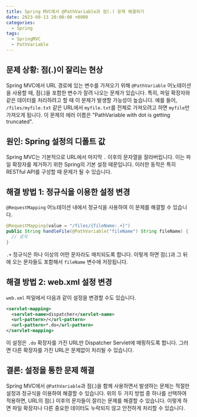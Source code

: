 ```yaml
---
title: Spring MVC에서 @PathVariable과 점(.) 문제 해결하기
date: 2023-09-13 20:00:00 +0900
categories:
  - Spring
tags:
  - SpringMVC
  - PathVariable
---
```

## 문제 상황: 점(.)이 잘리는 현상

Spring MVC에서 URL 경로에 있는 변수를 가져오기 위해 `@PathVariable` 어노테이션을 사용할 때, 점(.)을 포함한 변수가 잘려 나오는 문제가 있습니다. 특히, 파일 확장자와 같은 데이터를 처리하려고 할 때 이 문제가 발생할 가능성이 높습니다. 예를 들어, `/files/myfile.txt` 같은 URL에서 `myfile.txt`를 전체로 가져오려고 하면 `myfile`만 가져오게 됩니다. 이 문제의 에러 이름은 "PathVariable with dot is getting truncated".

## 원인: Spring 설정의 디폴트 값

Spring MVC는 기본적으로 URL에서 마지막 `.` 이후의 문자열을 잘라버립니다. 이는 파일 확장자를 제거하기 위한 Spring의 기본 설정 때문입니다. 이러한 동작은 특히 RESTful API를 구성할 때 문제가 될 수 있습니다.

## 해결 방법 1: 정규식을 이용한 설정 변경

`@RequestMapping` 어노테이션 내에서 정규식을 사용하여 이 문제를 해결할 수 있습니다.

```java
@RequestMapping(value = "/files/{fileName:.+}")
public String handleFile(@PathVariable("fileName") String fileName) {
  // 로직
}
```

`.+` 정규식은 하나 이상의 어떤 문자라도 매치되도록 합니다. 이렇게 하면 점(.)과 그 뒤에 오는 문자들도 포함해서 `fileName` 변수에 저장됩니다.

## 해결 방법 2: web.xml 설정 변경

`web.xml` 파일에서 다음과 같이 설정을 변경할 수도 있습니다.

```xml
<servlet-mapping>
  <servlet-name>dispatcher</servlet-name>
  <url-pattern>/</url-pattern>
  <url-pattern>*.do</url-pattern>
</servlet-mapping>
```

이 설정은 `.do` 확장자를 가진 URL만 Dispatcher Servlet에 매핑하도록 합니다. 그러면 다른 확장자를 가진 URL은 문제없이 처리될 수 있습니다.

## 결론: 설정을 통한 문제 해결

Spring MVC에서 `@PathVariable`과 점(.)을 함께 사용하면서 발생하는 문제는 적절한 설정과 정규식을 이용하여 해결할 수 있습니다. 위의 두 가지 방법 중 하나를 선택하여 적용하면, URL의 점(.) 이후의 문자들이 잘리는 문제를 해결할 수 있습니다. 이렇게 하면 파일 확장자나 다른 중요한 데이터도 누락되지 않고 안전하게 처리할 수 있습니다.
